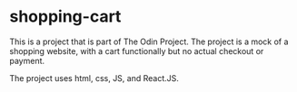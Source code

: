 # shopping-cart


This is a project that is part of The Odin Project. The project is a mock of a shopping website, with a cart functionally but no actual checkout or payment.

The project uses html, css, JS, and React.JS.